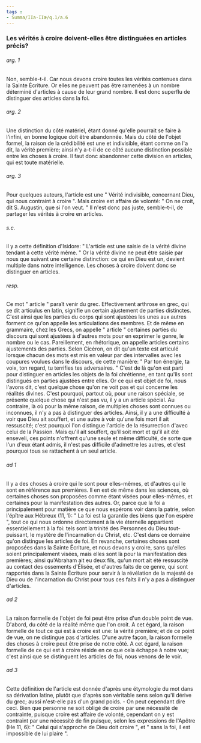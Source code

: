 ```yaml
---
tags : 
- Summa/IIa-IIæ/q.1/a.6
---
```


### Les vérités à croire doivent-elles être distinguées en articles précis?

###### arg. 1
Non, semble-t-il. Car nous devons croire toutes les vérités contenues dans la Sainte Écriture. Or elles ne peuvent pas être ramenées à un nombre déterminé d'articles à cause de leur grand nombre. Il est donc superflu de distinguer des articles dans la foi. 

###### arg. 2
Une distinction du côté matériel, étant donné qu'elle pourrait se faire à l'infini, en bonne logique doit être abandonnée. Mais du côté de l'objet formel, la raison de la crédibilité est une et indivisible, étant comme on l'a dit, la vérité première; ainsi n'y a-t-il de ce côté aucune distinction possible entre les choses à croire. Il faut donc abandonner cette division en articles, qui est toute matérielle. 

###### arg. 3
Pour quelques auteurs, l'article est une " Vérité indivisible, concernant Dieu, qui nous contraint à croire ". Mais croire est affaire de volonté: " On ne croit, dit S. Augustin, que si l'on veut. " Il n'est donc pas juste, semble-t-il, de partager les vérités à croire en articles. 

###### s.c.
il y a cette définition d'Isidore: " L'article est une saisie de la vérité divine tendant à cette vérité même. " Or la vérité divine ne peut être saisie par nous que suivant une certaine distinction: ce qui en Dieu est un, devient multiple dans notre intelligence. Les choses à croire doivent donc se distinguer en articles. 

###### resp.
Ce mot " article " paraît venir du grec. Effectivement arthrose en grec, qui se dit articulus en latin, signifie un certain ajustement de parties distinctes. C'est ainsi que les parties du corps qui sont ajustées les unes aux autres forment ce qu'on appelle les articulations des membres. Et de même en grammaire, chez les Grecs, on appelle " article " certaines parties du discours qui sont ajustées à d'autres mots pour en exprimer le genre, le nombre ou le cas. Pareillement, en rhétorique, on appelle articles certains ajustements des parties. Selon Cicéron, on dit qu'un texte est articulé lorsque chacun des mots est mis en valeur par des intervalles avec les coupures voulues dans le discours, de cette manière: " Par ton énergie, ta voix, ton regard, tu terrifies tes adversaires. " C'est de là qu'on est parti pour distinguer en articles les objets de la foi chrétienne, en tant qu'ils sont distingués en parties ajustées entre elles. Or ce qui est objet de foi, nous l'avons dit, c'est quelque chose qu'on ne voit pas et qui concerne les réalités divines. C'est pourquoi, partout où, pour une raison spéciale, se présente quelque chose qui n'est pas vu, il y a un article spécial. Au contraire, là où pour la même raison, de multiples choses sont connues ou inconnues, il n'y a pas à distinguer des articles. Ainsi, il y a une difficulté à voir que Dieu ait souffert, et une autre à voir qu'une fois mort il ait ressuscité; c'est pourquoi l'on distingue l'article de la résurrection d'avec celui de la Passion. Mais qu'il ait souffert, qu'il soit mort et qu'il ait été enseveli, ces points n'offrent qu'une seule et même difficulté, de sorte que l'un d'eux étant admis, il n'est pas difficile d'admettre les autres, et c'est pourquoi tous se rattachent à un seul article. 

###### ad 1
Il y a des choses à croire qui le sont pour elles-mêmes, et d'autres qui le sont en référence aux premières. Il en est de même dans les sciences, où certaines choses son proposées comme étant visées pour elles-mêmes, et certaines pour la manifestation des autres. Or, parce que la foi a principalement pour matière ce que nous espérons voir dans la patrie, selon l'épître aux Hébreux (11, 1): " La foi est la garantie des biens que l'on espère ", tout ce qui nous ordonne directement à la vie éternelle appartient essentiellement à la foi: tels sont la trinité des Personnes du Dieu tout-puissant, le mystère de l'incarnation du Christ, etc. C'est dans ce domaine qu'on distingue les articles de foi. En revanche, certaines choses sont proposées dans la Sainte Écriture, et nous devons y croire, sans qu'elles soient principalement visées, mais elles sont là pour la manifestation des premières; ainsi qu'Abraham ait eu deux fils, qu'un mort ait été ressuscité au contact des ossements d'Élisée, et d'autres faits de ce genre, qui sont rapportés dans la Sainte Écriture pour servir à la révélation de la majesté de Dieu ou de l'incarnation du Christ pour tous ces faits il n'y a pas à distinguer d'articles. 

###### ad 2
La raison formelle de l'objet de foi peut être prise d'un double point de vue. D'abord, du côté de la réalité même que l'on croit. A cet égard, la raison formelle de tout ce qui est à croire est une: la vérité première; et de ce point de vue, on ne distingue pas d'articles. D'une autre façon, la raison formelle des choses à croire peut être prise de notre côté. A cet égard, la raison formelle de ce qui est à croire réside en ce que cela échappe à notre vue; c'est ainsi que se distinguent les articles de foi, nous venons de le voir. 

###### ad 3
Cette définition de l'article est donnée d'après une étymologie du mot dans sa dérivation latine, plutôt que d'après son véritable sens selon qu'il dérive du grec; aussi n'est-elle pas d'un grand poids. - On peut cependant dire ceci. Bien que personne ne soit obligé de croire par une nécessité de contrainte, puisque croire est affaire de volonté, cependant on y est contraint par une nécessité de fin puisque, selon les expressions de l'Apôtre (He 11, 6): " Celui qui s'approche de Dieu doit croire ", et " sans la foi, il est impossible de lui plaire ". 

